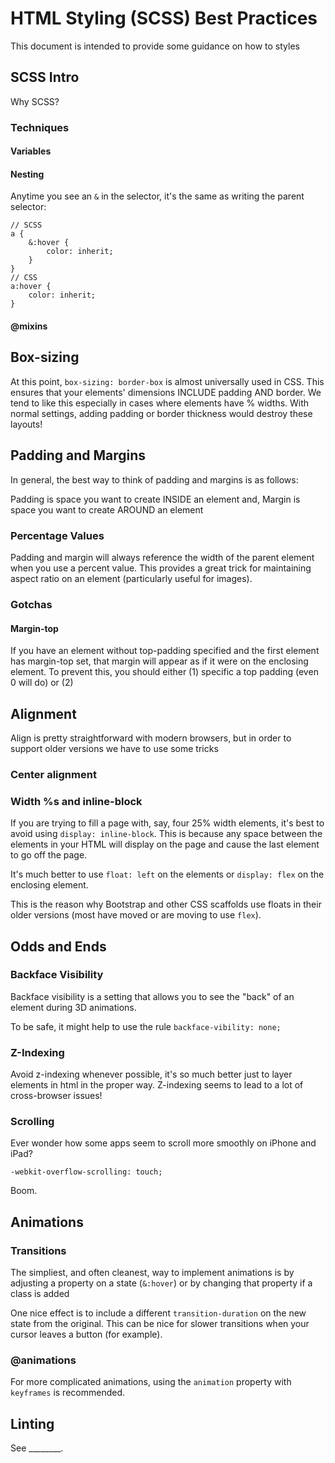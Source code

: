 # HTML Styling (SCSS) Best Practices

This document is intended to provide some guidance on how to styles

## SCSS Intro

Why SCSS?

### Techniques

#### Variables

#### Nesting

Anytime you see an `&` in the selector, it's the same as writing the parent
selector:

```
// SCSS
a {
	&:hover {
		color: inherit;
	}
}
// CSS
a:hover {
	color: inherit;
}
```

#### @mixins

## Box-sizing

At this point, `box-sizing: border-box` is almost universally used in CSS. This
ensures that your elements' dimensions INCLUDE padding AND border. We tend to
like this especially in cases where elements have % widths. With normal
settings, adding padding or border thickness would destroy these layouts!

## Padding and Margins

In general, the best way to think of padding and margins is as follows:

Padding is space you want to create INSIDE an element and,
Margin is space you want to create AROUND an element

### Percentage Values

Padding and margin will always reference the width of the parent element when
you use a percent value. This provides a great trick for maintaining aspect
ratio on an element (particularly useful for images).

### Gotchas

#### Margin-top

If you have an element without top-padding specified and the first element has
margin-top set, that margin will appear as if it were on the enclosing element.
To prevent this, you should either (1) specific a top padding (even 0 will do)
or (2) 

## 

## Alignment

Align is pretty straightforward with modern browsers, but in order to support
older versions we have to use some tricks

### Center alignment

### 

### Width %s and inline-block

If you are trying to fill a page with, say, four 25% width elements, it's best
to avoid using `display: inline-block`. This is because any space between the
elements in your HTML will display on the page and cause the last element to
go off the page.

It's much better to use `float: left` on the elements or `display: flex` on the
enclosing element.

This is the reason why Bootstrap and other CSS scaffolds use floats in their
older versions (most have moved or are moving to use `flex`).

## Odds and Ends

### Backface Visibility

Backface visibility is a setting that allows you to see the "back" of an
element during 3D animations.

To be safe, it might help to use the rule `backface-vibility: none;`

### Z-Indexing

Avoid z-indexing whenever possible, it's so much better just to layer elements
in html in the proper way. Z-indexing seems to lead to a lot of cross-browser
issues!

### Scrolling

Ever wonder how some apps seem to scroll more smoothly on iPhone and iPad?
```
-webkit-overflow-scrolling: touch;
```
Boom.

## Animations

### Transitions

The simpliest, and often cleanest, way to implement animations is by adjusting
a property on a state (`&:hover`) or by changing that property if a class is
added

One nice effect is to include a different `transition-duration` on the new
state from the original. This can be nice for slower transitions when your
cursor leaves a button (for example).

### @animations

For more complicated animations, using the `animation` property with
`keyframes` is recommended. 

## Linting

See ________.